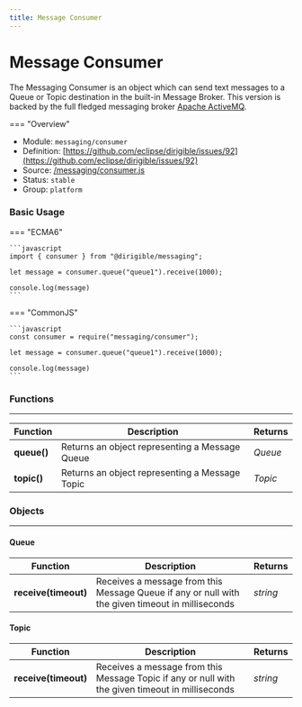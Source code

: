 ```yaml
---
title: Message Consumer
---
```


Message Consumer
===

The Messaging Consumer is an object which can send text messages to a Queue or Topic destination in the built-in Message Broker. This version is backed by the full fledged messaging broker [Apache ActiveMQ](http://activemq.apache.org/).

=== "Overview"
- Module: `messaging/consumer`
- Definition: [https://github.com/eclipse/dirigible/issues/92](https://github.com/eclipse/dirigible/issues/92)
- Source: [/messaging/consumer.js](https://github.com/eclipse/dirigible/blob/master/components/api-messaging/src/main/resources/META-INF/dirigible/messaging/consumer.js)
- Status: `stable`
- Group: `platform`


### Basic Usage

=== "ECMA6"

    ```javascript
    import { consumer } from "@dirigible/messaging";

    let message = consumer.queue("queue1").receive(1000);

    console.log(message)
    ```

=== "CommonJS"

    ```javascript
    const consumer = require("messaging/consumer");

    let message = consumer.queue("queue1").receive(1000);

    console.log(message)
    ```


### Functions

---

Function     | Description | Returns
------------ | ----------- | --------
**queue()**   | Returns an object representing a Message Queue | *Queue*
**topic()**   | Returns an object representing a Message Topic | *Topic*


### Objects

---

#### Queue

Function     | Description | Returns
------------ | ----------- | --------
**receive(timeout)**   | Receives a message from this Message Queue if any or null with the given timeout in milliseconds | *string*


#### Topic

Function     | Description | Returns
------------ | ----------- | --------
**receive(timeout)**   | Receives a message from this Message Topic if any or null with the given timeout in milliseconds | *string*
